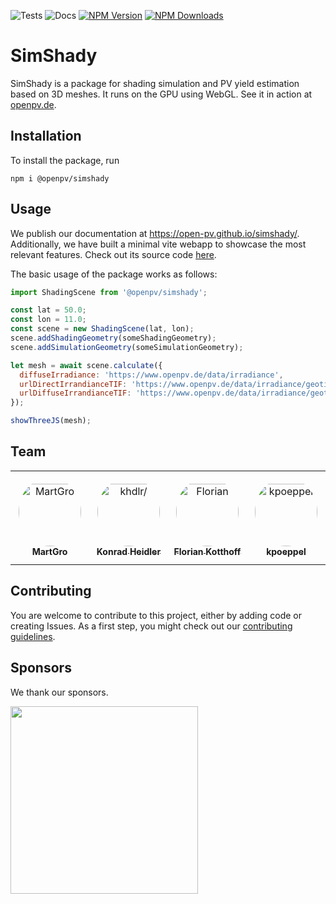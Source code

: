 ![Tests](https://github.com/open-pv/simshady/actions/workflows/tests.yml/badge.svg) ![Docs](https://github.com/open-pv/simshady/actions/workflows/typedoc.yml/badge.svg) [![NPM Version](https://img.shields.io/npm/v/@openpv/simshady)](https://www.npmjs.com/package/@openpv/simshady) [![NPM Downloads](https://img.shields.io/npm/dm/@openpv/simshady)](https://npmtrends.com/@openpv/simshady)

# SimShady

SimShady is a package for shading simulation and PV yield estimation based on 3D meshes. It runs on the GPU using WebGL. See it in action at [openpv.de](https://openpv.de).

## Installation

To install the package, run

```
npm i @openpv/simshady
```

## Usage

We publish our documentation at https://open-pv.github.io/simshady/. Additionally, we have built a minimal vite webapp to showcase the most relevant features. Check out its source code [here](https://github.com/open-pv/minimalApp).

The basic usage of the package works as follows:

```javascript
import ShadingScene from '@openpv/simshady';

const lat = 50.0;
const lon = 11.0;
const scene = new ShadingScene(lat, lon);
scene.addShadingGeometry(someShadingGeometry);
scene.addSimulationGeometry(someSimulationGeometry);

let mesh = await scene.calculate({
  diffuseIrradiance: 'https://www.openpv.de/data/irradiance',
  urlDirectIrrandianceTIF: 'https://www.openpv.de/data/irradiance/geotiff/average_direct_radiation.tif',
  urlDiffuseIrrandianceTIF: 'https://www.openpv.de/data/irradiance/geotiff/average_diffuse_radiation.tif',
});

showThreeJS(mesh);
```

## Team

<table>
<tr>
    <td align="center" style="word-wrap: break-word; width: 150.0; height: 150.0">
        <a href=https://github.com/MartGro>
            <img src=https://avatars.githubusercontent.com/u/14249622?v=4 width="100;"  style="border-radius:50%;align-items:center;justify-content:center;overflow:hidden;padding-top:10px" alt=MartGro />
            <br />
            <sub style="font-size:14px"><b>MartGro</b></sub>
        </a>
    </td>
    <td align="center" style="word-wrap: break-word; width: 150.0; height: 150.0">
        <a href=https://github.com/khdlr>
            <img src=https://avatars.githubusercontent.com/u/9249838?v=4 width="100;"  style="border-radius:50%;align-items:center;justify-content:center;overflow:hidden;padding-top:10px" alt=khdlr/>
            <br />
            <sub style="font-size:14px"><b>Konrad Heidler</b></sub>
        </a>
    </td>
    <td align="center" style="word-wrap: break-word; width: 150.0; height: 150.0">
        <a href=https://github.com/FlorianK13>
            <img src=https://avatars.githubusercontent.com/u/74312290?v=4 width="100;"  style="border-radius:50%;align-items:center;justify-content:center;overflow:hidden;padding-top:10px" alt=Florian Kotthoff/>
            <br />
            <sub style="font-size:14px"><b>Florian Kotthoff</b></sub>
        </a>
    </td>
    <td align="center" style="word-wrap: break-word; width: 150.0; height: 150.0">
        <a href=https://github.com/kpoeppel>
            <img src=https://avatars.githubusercontent.com/u/37810656?v=4 width="100;"  style="border-radius:50%;align-items:center;justify-content:center;overflow:hidden;padding-top:10px" alt=kpoeppel />
            <br />
            <sub style="font-size:14px"><b>kpoeppel</b></sub>
        </a>
    </td>
</tr>
</table>

## Contributing

You are welcome to contribute to this project, either by adding code or creating Issues. As a first step, you might check out our [contributing guidelines](https://github.com/open-pv/simshady/blob/main/CONTRIBUTING.md).

## Sponsors

We thank our sponsors.

<a href="https://prototypefund.de/">
  <img src='https://github.com/open-pv/.github/assets/74312290/9dfa1ce4-adaf-4638-9cbc-e519b033331b' width='300'>
</a>
